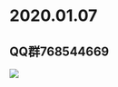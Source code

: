 2020.01.07
====  

QQ群768544669 
-------  



![](http://chuantu.xyz/t6/710/1578359309x989559068.jpg)  

